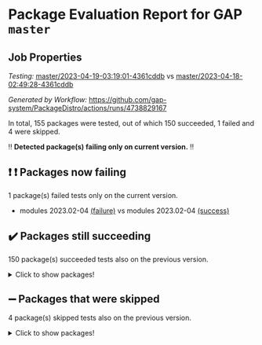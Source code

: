 # Package Evaluation Report for GAP `master`

## Job Properties

*Testing:* [master/2023-04-19-03:19:01-4361cddb](https://github.com/gap-system/PackageDistro/blob/data/reports/master/2023-04-19-03:19:01-4361cddb) vs [master/2023-04-18-02:49:28-4361cddb](https://github.com/gap-system/PackageDistro/blob/data/reports/master/2023-04-18-02:49:28-4361cddb)

*Generated by Workflow:* https://github.com/gap-system/PackageDistro/actions/runs/4738829167

In total, 155 packages were tested, out of which 150 succeeded, 1 failed and 4 were skipped.

:bangbang: **Detected package(s) failing only on current version.** :bangbang:

## :exclamation: :exclamation: Packages now failing

1 package(s) failed tests only on the current version.
- modules 2023.02-04 [(failure)](https://github.com/gap-system/PackageDistro/actions/runs/4738829167/jobs/8413428262) vs modules 2023.02-04 [(success)](https://github.com/gap-system/PackageDistro/actions/runs/4727841035/jobs/8389013644)

## :heavy_check_mark: Packages still succeeding

150 package(s) succeeded tests also on the previous version.
<details><summary>Click to show packages!</summary>

- 4ti2interface 2023.02-04 [(success)](https://github.com/gap-system/PackageDistro/actions/runs/4738829167/jobs/8413421491)
- ace 5.6.2 [(success)](https://github.com/gap-system/PackageDistro/actions/runs/4738829167/jobs/8413421608)
- aclib 1.3.2 [(success)](https://github.com/gap-system/PackageDistro/actions/runs/4738829167/jobs/8413421683)
- agt 0.3.1 [(success)](https://github.com/gap-system/PackageDistro/actions/runs/4738829167/jobs/8413421799)
- alnuth 3.2.1 [(success)](https://github.com/gap-system/PackageDistro/actions/runs/4738829167/jobs/8413421921)
- anupq 3.3.0 [(success)](https://github.com/gap-system/PackageDistro/actions/runs/4738829167/jobs/8413422007)
- atlasrep 2.1.6 [(success)](https://github.com/gap-system/PackageDistro/actions/runs/4738829167/jobs/8413422102)
- autodoc 2022.10.20 [(success)](https://github.com/gap-system/PackageDistro/actions/runs/4738829167/jobs/8413422190)
- automata 1.15 [(success)](https://github.com/gap-system/PackageDistro/actions/runs/4738829167/jobs/8413422265)
- automgrp 1.3.2 [(success)](https://github.com/gap-system/PackageDistro/actions/runs/4738829167/jobs/8413422347)
- autpgrp 1.11 [(success)](https://github.com/gap-system/PackageDistro/actions/runs/4738829167/jobs/8413422424)
- cap 2023.04-04 [(success)](https://github.com/gap-system/PackageDistro/actions/runs/4738829167/jobs/8413422517)
- caratinterface 2.3.5 [(success)](https://github.com/gap-system/PackageDistro/actions/runs/4738829167/jobs/8413422625)
- cddinterface 2022.11.01 [(success)](https://github.com/gap-system/PackageDistro/actions/runs/4738829167/jobs/8413422723)
- circle 1.6.6 [(success)](https://github.com/gap-system/PackageDistro/actions/runs/4738829167/jobs/8413422812)
- classicpres 1.22 [(success)](https://github.com/gap-system/PackageDistro/actions/runs/4738829167/jobs/8413422923)
- cohomolo 1.6.11 [(success)](https://github.com/gap-system/PackageDistro/actions/runs/4738829167/jobs/8413422990)
- congruence 1.2.5 [(success)](https://github.com/gap-system/PackageDistro/actions/runs/4738829167/jobs/8413423109)
- corelg 1.56 [(success)](https://github.com/gap-system/PackageDistro/actions/runs/4738829167/jobs/8413423176)
- crime 1.6 [(success)](https://github.com/gap-system/PackageDistro/actions/runs/4738829167/jobs/8413423308)
- crisp 1.4.6 [(success)](https://github.com/gap-system/PackageDistro/actions/runs/4738829167/jobs/8413423365)
- crypting 0.10.4 [(success)](https://github.com/gap-system/PackageDistro/actions/runs/4738829167/jobs/8413423426)
- cryst 4.1.26 [(success)](https://github.com/gap-system/PackageDistro/actions/runs/4738829167/jobs/8413423515)
- crystcat 1.1.10 [(success)](https://github.com/gap-system/PackageDistro/actions/runs/4738829167/jobs/8413423576)
- ctbllib 1.3.5 [(success)](https://github.com/gap-system/PackageDistro/actions/runs/4738829167/jobs/8413423651)
- cubefree 1.19 [(success)](https://github.com/gap-system/PackageDistro/actions/runs/4738829167/jobs/8413423712)
- curlinterface 2.3.1 [(success)](https://github.com/gap-system/PackageDistro/actions/runs/4738829167/jobs/8413423773)
- cvec 2.8.1 [(success)](https://github.com/gap-system/PackageDistro/actions/runs/4738829167/jobs/8413423824)
- datastructures 0.3.0 [(success)](https://github.com/gap-system/PackageDistro/actions/runs/4738829167/jobs/8413423895)
- deepthought 1.0.6 [(success)](https://github.com/gap-system/PackageDistro/actions/runs/4738829167/jobs/8413423943)
- design 1.8 [(success)](https://github.com/gap-system/PackageDistro/actions/runs/4738829167/jobs/8413424013)
- difsets 2.3.1 [(success)](https://github.com/gap-system/PackageDistro/actions/runs/4738829167/jobs/8413424067)
- digraphs 1.6.2 [(success)](https://github.com/gap-system/PackageDistro/actions/runs/4738829167/jobs/8413424119)
- edim 1.3.7 [(success)](https://github.com/gap-system/PackageDistro/actions/runs/4738829167/jobs/8413424174)
- example 4.3.4 [(success)](https://github.com/gap-system/PackageDistro/actions/runs/4738829167/jobs/8413424232)
- examplesforhomalg 2023.02-04 [(success)](https://github.com/gap-system/PackageDistro/actions/runs/4738829167/jobs/8413424286)
- factint 1.6.3 [(success)](https://github.com/gap-system/PackageDistro/actions/runs/4738829167/jobs/8413424342)
- ferret 1.0.9 [(success)](https://github.com/gap-system/PackageDistro/actions/runs/4738829167/jobs/8413424404)
- fga 1.5.0 [(success)](https://github.com/gap-system/PackageDistro/actions/runs/4738829167/jobs/8413424498)
- fining 1.5.5 [(success)](https://github.com/gap-system/PackageDistro/actions/runs/4738829167/jobs/8413424583)
- float 1.0.3 [(success)](https://github.com/gap-system/PackageDistro/actions/runs/4738829167/jobs/8413424659)
- format 1.4.3 [(success)](https://github.com/gap-system/PackageDistro/actions/runs/4738829167/jobs/8413424749)
- forms 1.2.9 [(success)](https://github.com/gap-system/PackageDistro/actions/runs/4738829167/jobs/8413424812)
- fplsa 1.2.6 [(success)](https://github.com/gap-system/PackageDistro/actions/runs/4738829167/jobs/8413424865)
- fr 2.4.12 [(success)](https://github.com/gap-system/PackageDistro/actions/runs/4738829167/jobs/8413424933)
- francy 2.0.3 [(success)](https://github.com/gap-system/PackageDistro/actions/runs/4738829167/jobs/8413424997)
- fwtree 1.3 [(success)](https://github.com/gap-system/PackageDistro/actions/runs/4738829167/jobs/8413425048)
- gapdoc 1.6.6 [(success)](https://github.com/gap-system/PackageDistro/actions/runs/4738829167/jobs/8413425097)
- gauss 2023.02-04 [(success)](https://github.com/gap-system/PackageDistro/actions/runs/4738829167/jobs/8413425158)
- gaussforhomalg 2023.02-04 [(success)](https://github.com/gap-system/PackageDistro/actions/runs/4738829167/jobs/8413425209)
- gbnp 1.0.5 [(success)](https://github.com/gap-system/PackageDistro/actions/runs/4738829167/jobs/8413425265)
- generalizedmorphismsforcap 2023.03-01 [(success)](https://github.com/gap-system/PackageDistro/actions/runs/4738829167/jobs/8413425321)
- genss 1.6.8 [(success)](https://github.com/gap-system/PackageDistro/actions/runs/4738829167/jobs/8413425380)
- gradedmodules 2023.02-04 [(success)](https://github.com/gap-system/PackageDistro/actions/runs/4738829167/jobs/8413425432)
- gradedringforhomalg 2023.02-04 [(success)](https://github.com/gap-system/PackageDistro/actions/runs/4738829167/jobs/8413425488)
- grape 4.9.0 [(success)](https://github.com/gap-system/PackageDistro/actions/runs/4738829167/jobs/8413425552)
- groupoids 1.73 [(success)](https://github.com/gap-system/PackageDistro/actions/runs/4738829167/jobs/8413425611)
- grpconst 2.6.4 [(success)](https://github.com/gap-system/PackageDistro/actions/runs/4738829167/jobs/8413425666)
- guarana 0.96.3 [(success)](https://github.com/gap-system/PackageDistro/actions/runs/4738829167/jobs/8413425726)
- guava 3.18 [(success)](https://github.com/gap-system/PackageDistro/actions/runs/4738829167/jobs/8413425802)
- hap 1.55 [(success)](https://github.com/gap-system/PackageDistro/actions/runs/4738829167/jobs/8413425859)
- hapcryst 0.1.15 [(success)](https://github.com/gap-system/PackageDistro/actions/runs/4738829167/jobs/8413425912)
- hecke 1.5.3 [(success)](https://github.com/gap-system/PackageDistro/actions/runs/4738829167/jobs/8413425964)
- help 3.5 [(success)](https://github.com/gap-system/PackageDistro/actions/runs/4738829167/jobs/8413426028)
- homalg 2023.02-05 [(success)](https://github.com/gap-system/PackageDistro/actions/runs/4738829167/jobs/8413426088)
- homalgtocas 2023.02-04 [(success)](https://github.com/gap-system/PackageDistro/actions/runs/4738829167/jobs/8413426153)
- idrel 2.45 [(success)](https://github.com/gap-system/PackageDistro/actions/runs/4738829167/jobs/8413426251)
- images 1.3.1 [(success)](https://github.com/gap-system/PackageDistro/actions/runs/4738829167/jobs/8413426312)
- intpic 0.3.0 [(success)](https://github.com/gap-system/PackageDistro/actions/runs/4738829167/jobs/8413426370)
- io 4.8.1 [(success)](https://github.com/gap-system/PackageDistro/actions/runs/4738829167/jobs/8413426430)
- io_forhomalg 2023.02-04 [(success)](https://github.com/gap-system/PackageDistro/actions/runs/4738829167/jobs/8413426487)
- irredsol 1.4.4 [(success)](https://github.com/gap-system/PackageDistro/actions/runs/4738829167/jobs/8413426572)
- json 2.1.1 [(success)](https://github.com/gap-system/PackageDistro/actions/runs/4738829167/jobs/8413426637)
- jupyterkernel 1.5.0 [(success)](https://github.com/gap-system/PackageDistro/actions/runs/4738829167/jobs/8413426691)
- jupyterviz 1.5.6 [(success)](https://github.com/gap-system/PackageDistro/actions/runs/4738829167/jobs/8413426753)
- kan 1.35 [(success)](https://github.com/gap-system/PackageDistro/actions/runs/4738829167/jobs/8413426834)
- kbmag 1.5.11 [(success)](https://github.com/gap-system/PackageDistro/actions/runs/4738829167/jobs/8413426935)
- laguna 3.9.6 [(success)](https://github.com/gap-system/PackageDistro/actions/runs/4738829167/jobs/8413427004)
- liealgdb 2.2.1 [(success)](https://github.com/gap-system/PackageDistro/actions/runs/4738829167/jobs/8413427074)
- liepring 2.8 [(success)](https://github.com/gap-system/PackageDistro/actions/runs/4738829167/jobs/8413427146)
- liering 2.4.2 [(success)](https://github.com/gap-system/PackageDistro/actions/runs/4738829167/jobs/8413427223)
- linearalgebraforcap 2023.03-06 [(success)](https://github.com/gap-system/PackageDistro/actions/runs/4738829167/jobs/8413427303)
- localizeringforhomalg 2023.02-04 [(success)](https://github.com/gap-system/PackageDistro/actions/runs/4738829167/jobs/8413427441)
- loops 3.4.3 [(success)](https://github.com/gap-system/PackageDistro/actions/runs/4738829167/jobs/8413427516)
- lpres 1.0.3 [(success)](https://github.com/gap-system/PackageDistro/actions/runs/4738829167/jobs/8413427603)
- majoranaalgebras 1.5.1 [(success)](https://github.com/gap-system/PackageDistro/actions/runs/4738829167/jobs/8413427718)
- mapclass 1.4.6 [(success)](https://github.com/gap-system/PackageDistro/actions/runs/4738829167/jobs/8413427818)
- matgrp 0.70 [(success)](https://github.com/gap-system/PackageDistro/actions/runs/4738829167/jobs/8413427893)
- matricesforhomalg 2023.02-04 [(success)](https://github.com/gap-system/PackageDistro/actions/runs/4738829167/jobs/8413428007)
- modisom 2.5.4 [(success)](https://github.com/gap-system/PackageDistro/actions/runs/4738829167/jobs/8413428089)
- modulepresentationsforcap 2023.03-01 [(success)](https://github.com/gap-system/PackageDistro/actions/runs/4738829167/jobs/8413428171)
- monoidalcategories 2023.04-01 [(success)](https://github.com/gap-system/PackageDistro/actions/runs/4738829167/jobs/8413428361)
- nconvex 2022.09-01 [(success)](https://github.com/gap-system/PackageDistro/actions/runs/4738829167/jobs/8413428429)
- nilmat 1.4.2 [(success)](https://github.com/gap-system/PackageDistro/actions/runs/4738829167/jobs/8413428514)
- nock 1.5 [(success)](https://github.com/gap-system/PackageDistro/actions/runs/4738829167/jobs/8413428607)
- normalizinterface 1.3.5 [(success)](https://github.com/gap-system/PackageDistro/actions/runs/4738829167/jobs/8413428693)
- nq 2.5.10 [(success)](https://github.com/gap-system/PackageDistro/actions/runs/4738829167/jobs/8413428797)
- numericalsgps 1.3.1 [(success)](https://github.com/gap-system/PackageDistro/actions/runs/4738829167/jobs/8413428878)
- openmath 11.5.3 [(success)](https://github.com/gap-system/PackageDistro/actions/runs/4738829167/jobs/8413428976)
- orb 4.9.0 [(success)](https://github.com/gap-system/PackageDistro/actions/runs/4738829167/jobs/8413429063)
- packagemanager 1.4.1 [(success)](https://github.com/gap-system/PackageDistro/actions/runs/4738829167/jobs/8413429157)
- patternclass 2.4.3 [(success)](https://github.com/gap-system/PackageDistro/actions/runs/4738829167/jobs/8413429261)
- permut 2.0.4 [(success)](https://github.com/gap-system/PackageDistro/actions/runs/4738829167/jobs/8413429352)
- polenta 1.3.10 [(success)](https://github.com/gap-system/PackageDistro/actions/runs/4738829167/jobs/8413429463)
- polymaking 0.8.6 [(success)](https://github.com/gap-system/PackageDistro/actions/runs/4738829167/jobs/8413429623)
- primgrp 3.4.4 [(success)](https://github.com/gap-system/PackageDistro/actions/runs/4738829167/jobs/8413429707)
- profiling 2.5.2 [(success)](https://github.com/gap-system/PackageDistro/actions/runs/4738829167/jobs/8413429788)
- qpa 1.34 [(success)](https://github.com/gap-system/PackageDistro/actions/runs/4738829167/jobs/8413429867)
- quagroup 1.8.3 [(success)](https://github.com/gap-system/PackageDistro/actions/runs/4738829167/jobs/8413429942)
- radiroot 2.9 [(success)](https://github.com/gap-system/PackageDistro/actions/runs/4738829167/jobs/8413430022)
- rcwa 4.7.1 [(success)](https://github.com/gap-system/PackageDistro/actions/runs/4738829167/jobs/8413430093)
- rds 1.8 [(success)](https://github.com/gap-system/PackageDistro/actions/runs/4738829167/jobs/8413430167)
- recog 1.4.2 [(success)](https://github.com/gap-system/PackageDistro/actions/runs/4738829167/jobs/8413430248)
- repndecomp 1.3.0 [(success)](https://github.com/gap-system/PackageDistro/actions/runs/4738829167/jobs/8413430384)
- repsn 3.1.1 [(success)](https://github.com/gap-system/PackageDistro/actions/runs/4738829167/jobs/8413430488)
- resclasses 4.7.3 [(success)](https://github.com/gap-system/PackageDistro/actions/runs/4738829167/jobs/8413430620)
- ringsforhomalg 2023.02-05 [(success)](https://github.com/gap-system/PackageDistro/actions/runs/4738829167/jobs/8413430709)
- sco 2023.02-04 [(success)](https://github.com/gap-system/PackageDistro/actions/runs/4738829167/jobs/8413430808)
- scscp 2.4.1 [(success)](https://github.com/gap-system/PackageDistro/actions/runs/4738829167/jobs/8413430881)
- semigroups 5.2.1 [(success)](https://github.com/gap-system/PackageDistro/actions/runs/4738829167/jobs/8413430976)
- sglppow 2.3 [(success)](https://github.com/gap-system/PackageDistro/actions/runs/4738829167/jobs/8413431062)
- sgpviz 0.999.5 [(success)](https://github.com/gap-system/PackageDistro/actions/runs/4738829167/jobs/8413431138)
- simpcomp 2.1.14 [(success)](https://github.com/gap-system/PackageDistro/actions/runs/4738829167/jobs/8413431228)
- singular 2023.02.09 [(success)](https://github.com/gap-system/PackageDistro/actions/runs/4738829167/jobs/8413431316)
- sl2reps 1.1 [(success)](https://github.com/gap-system/PackageDistro/actions/runs/4738829167/jobs/8413431410)
- sla 1.5.3 [(success)](https://github.com/gap-system/PackageDistro/actions/runs/4738829167/jobs/8413431490)
- smallgrp 1.5.2 [(success)](https://github.com/gap-system/PackageDistro/actions/runs/4738829167/jobs/8413431556)
- smallsemi 0.6.13 [(success)](https://github.com/gap-system/PackageDistro/actions/runs/4738829167/jobs/8413431627)
- sonata 2.9.6 [(success)](https://github.com/gap-system/PackageDistro/actions/runs/4738829167/jobs/8413431699)
- sophus 1.27 [(success)](https://github.com/gap-system/PackageDistro/actions/runs/4738829167/jobs/8413431754)
- spinsym 1.5.2 [(success)](https://github.com/gap-system/PackageDistro/actions/runs/4738829167/jobs/8413431827)
- standardff 0.9.4 [(success)](https://github.com/gap-system/PackageDistro/actions/runs/4738829167/jobs/8413431885)
- symbcompcc 1.3.2 [(success)](https://github.com/gap-system/PackageDistro/actions/runs/4738829167/jobs/8413431959)
- thelma 1.3 [(success)](https://github.com/gap-system/PackageDistro/actions/runs/4738829167/jobs/8413432015)
- tomlib 1.2.9 [(success)](https://github.com/gap-system/PackageDistro/actions/runs/4738829167/jobs/8413432102)
- toolsforhomalg 2023.03-01 [(success)](https://github.com/gap-system/PackageDistro/actions/runs/4738829167/jobs/8413432172)
- toric 1.9.5 [(success)](https://github.com/gap-system/PackageDistro/actions/runs/4738829167/jobs/8413432265)
- toricvarieties 2022.07.13 [(success)](https://github.com/gap-system/PackageDistro/actions/runs/4738829167/jobs/8413432331)
- transgrp 3.6.4 [(success)](https://github.com/gap-system/PackageDistro/actions/runs/4738829167/jobs/8413432403)
- ugaly 4.0.3 [(success)](https://github.com/gap-system/PackageDistro/actions/runs/4738829167/jobs/8413432475)
- unipot 1.5 [(success)](https://github.com/gap-system/PackageDistro/actions/runs/4738829167/jobs/8413432551)
- unitlib 4.2.0 [(success)](https://github.com/gap-system/PackageDistro/actions/runs/4738829167/jobs/8413432631)
- utils 0.82 [(success)](https://github.com/gap-system/PackageDistro/actions/runs/4738829167/jobs/8413432732)
- uuid 0.7 [(success)](https://github.com/gap-system/PackageDistro/actions/runs/4738829167/jobs/8413432816)
- walrus 0.9991 [(success)](https://github.com/gap-system/PackageDistro/actions/runs/4738829167/jobs/8413432900)
- wedderga 4.10.3 [(success)](https://github.com/gap-system/PackageDistro/actions/runs/4738829167/jobs/8413432985)
- xmod 2.91 [(success)](https://github.com/gap-system/PackageDistro/actions/runs/4738829167/jobs/8413433069)
- xmodalg 1.23 [(success)](https://github.com/gap-system/PackageDistro/actions/runs/4738829167/jobs/8413433145)
- yangbaxter 0.10.3 [(success)](https://github.com/gap-system/PackageDistro/actions/runs/4738829167/jobs/8413433235)
- zeromqinterface 0.14 [(success)](https://github.com/gap-system/PackageDistro/actions/runs/4738829167/jobs/8413433311)
</details>

## :heavy_minus_sign: Packages that were skipped

4 package(s) skipped tests also on the previous version.
<details><summary>Click to show packages!</summary>

- browse 1.8.21 [(skipped)](https://github.com/gap-system/PackageDistro/actions/runs/4738829167/jobs/8413081999)
- itc 1.5.1 [(skipped)](https://github.com/gap-system/PackageDistro/actions/runs/4738829167/jobs/8413081999)
- polycyclic 2.16 [(skipped)](https://github.com/gap-system/PackageDistro/actions/runs/4738829167/jobs/8413081999)
- xgap 4.31 [(skipped)](https://github.com/gap-system/PackageDistro/actions/runs/4738829167/jobs/8413081999)
</details>

